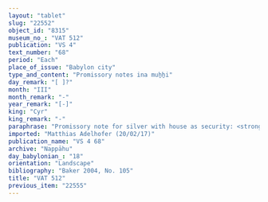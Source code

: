 ```yaml
---
layout: "tablet"
slug: "22552"
object_id: "8315"
museum_no_: "VAT 512"
publication: "VS 4"
text_number: "68"
period: "Each"
place_of_issue: "Babylon city"
type_and_content: "Promissory notes ina muẖẖi"
day_remark: "[ ]?"
month: "III"
month_remark: "-"
year_remark: "[-]"
king: "Cyr"
king_remark: "-"
paraphrase: "Promissory note for silver with house as security: <strong>B</strong> owes to <strong>A</strong> [x] minas of silver. The debt will bear a monthly interest of 1 shekel per mina from D&ucirc;zu (IV). <strong>A </strong>takes <strong>B</strong>&rsquo;s house as security. This is apart from an earlier promissory note for which he took a house as security. 2 witnesses and the scribe (Arad-Gula/[Bēl-ahh]ē-iddin(?)//Nab&ucirc;nnāya).<br /> &nbsp;<br /> <strong>A</strong> = Nergal-[...]/Marduk-erība//&Scaron;ang&ucirc;-&Scaron;ama&scaron;; <strong>B</strong> = Iqī&scaron;āya/&Scaron;umu-iddin//Kutimmu<br /> &nbsp;"
imported: "Matthias Adelhofer (20/02/17)"
publication_name: "VS 4 68"
archive: "Nappāhu"
day_babylonian_: "18"
orientation: "Landscape"
bibliography: "Baker 2004, No. 105"
title: "VAT 512"
previous_item: "22555"
---
```

